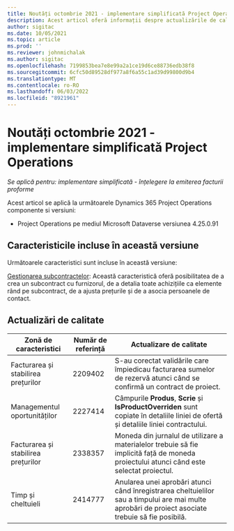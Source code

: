 ```yaml
---
title: Noutăți octombrie 2021 - implementare simplificată Project Operations
description: Acest articol oferă informații despre actualizările de calitate disponibile în versiunea din octombrie 2021 a implementării Project Operations lite.
author: sigitac
ms.date: 10/05/2021
ms.topic: article
ms.prod: ''
ms.reviewer: johnmichalak
ms.author: sigitac
ms.openlocfilehash: 7199853bea7e8e99a2a1ce19d6ce88736edb38f8
ms.sourcegitcommit: 6cfc50d89528df977a8f6a55c1ad39d99800d9b4
ms.translationtype: MT
ms.contentlocale: ro-RO
ms.lasthandoff: 06/03/2022
ms.locfileid: "8921961"
---
```

# <a name="whats-new-october-2021---project-operations-lite-deployment"></a>Noutăți octombrie 2021 - implementare simplificată Project Operations

_Se aplică pentru: implementare simplificată - înțelegere la emiterea facturii proforme_

Acest articol se aplică la următoarele Dynamics 365 Project Operations componente si versiuni:

  - Project Operations pe mediul Microsoft Dataverse versiunea 4.25.0.91


## <a name="features-included-in-this-release"></a>Caracteristicile incluse în această versiune

Următoarele caracteristici sunt incluse în această versiune:

[Gestionarea subcontractelor](../subcontracting/managing-subcontracts-overview.md): Această caracteristică oferă posibilitatea de a crea un subcontract cu furnizorul, de a detalia toate achizițiile ca elemente rând pe subcontract, de a ajusta prețurile și de a asocia persoanele de contact.


## <a name="quality-updates"></a>Actualizări de calitate

| **Zonă de caracteristici** | **Număr de referință** | **Actualizare de calitate** |
| --- | --- | --- |
| Facturarea și stabilirea prețurilor | 2209402 | S-au corectat validările care împiedicau facturarea sumelor de rezervă atunci când se confirmă un contract de proiect. |
| Managementul oportunităților | 2227414 | Câmpurile **Produs**, **Scrie** și **IsProductOverriden** sunt copiate în detaliile liniei de ofertă și detaliile liniei contractului. |
| Facturarea și stabilirea prețurilor | 2338357 | Moneda din jurnalul de utilizare a materialelor trebuie să fie implicită față de moneda proiectului atunci când este selectat proiectul. |
| Timp și cheltuieli | 2414777 | Anularea unei aprobări atunci când înregistrarea cheltuielilor sau a timpului are mai multe aprobări de proiect asociate trebuie să fie posibilă. |
